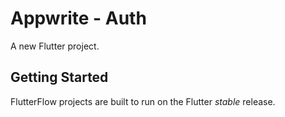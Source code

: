 # Appwrite - Auth

A new Flutter project.

## Getting Started

FlutterFlow projects are built to run on the Flutter _stable_ release.
